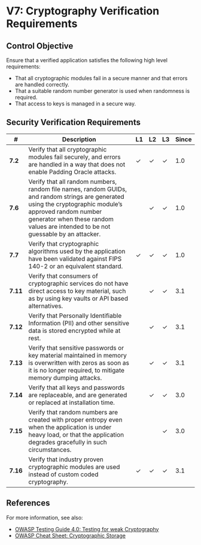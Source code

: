 # V7: Cryptography Verification Requirements

## Control Objective

Ensure that a verified application satisfies the following high level requirements:

* That all cryptographic modules fail in a secure manner and that errors are handled correctly.
* That a suitable random number generator is used when randomness is required.
* That access to keys is managed in a secure way.

## Security Verification Requirements

| # | Description | L1 | L2 | L3 | Since |
| --- | --- | --- | --- | -- | -- |
| **7.2** | Verify that all cryptographic modules fail securely, and errors are handled in a way that does not enable Padding Oracle attacks. | ✓ | ✓ | ✓ | 1.0 |
| **7.6** | Verify that all random numbers, random file names, random GUIDs, and random strings are generated using the cryptographic module’s approved random number generator when these random values are intended to be not guessable by an attacker. |  | ✓ | ✓ | 1.0 |
| **7.7** | Verify that cryptographic algorithms used by the application have been validated against FIPS 140-2 or an equivalent standard. | ✓ | ✓ | ✓ | 1.0 |
| **7.11** | Verify that consumers of cryptographic services do not have direct access to key material, such as by using key vaults or API based alternatives. |  | ✓ | ✓ | 3.1 |
| **7.12** | Verify that Personally Identifiable Information (PII) and other sensitive data is stored encrypted while at rest. |  | ✓ | ✓ | 3.1 |
| **7.13** | Verify that sensitive passwords or key material maintained in memory is overwritten with zeros as soon as it is no longer required, to mitigate memory dumping attacks. |  | ✓ | ✓ | 3.1 |
| **7.14** | Verify that all keys and passwords are replaceable, and are generated or replaced at installation time. |  | ✓ | ✓ | 3.0 |
| **7.15** | Verify that random numbers are created with proper entropy even when the application is under heavy load, or that the application degrades gracefully in such circumstances. |  |  | ✓ | 3.0 |
| **7.16** | Verify that industry proven cryptographic modules are used instead of custom coded cryptography. | ✓ | ✓ | ✓ | 3.1 |

## References

For more information, see also:

* [OWASP Testing Guide 4.0: Testing for weak Cryptography](https://www.owasp.org/index.php/Testing_for_weak_Cryptography)
* [OWASP Cheat Sheet: Cryptographic Storage](https://www.owasp.org/index.php/Cryptographic_Storage_Cheat_Sheet)
